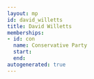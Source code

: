 ```yaml
---
layout: mp
id: david_willetts
title: David Willetts
memberships:
- id: con
  name: Conservative Party
  start: 
  end: 
autogenerated: true
---
```

